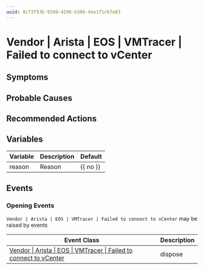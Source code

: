 ```yaml
---
uuid: 9c73f93b-9249-4296-b386-4ee1f1cb7e83
---
```

# Vendor | Arista | EOS | VMTracer | Failed to connect to vCenter

## Symptoms

## Probable Causes

## Recommended Actions

## Variables

| Variable | Description | Default  |
| -------- | ----------- | -------- |
| reason   | Reason      | {{ no }} |

## Events

### Opening Events
`Vendor | Arista | EOS | VMTracer | Failed to connect to vCenter` may be raised by events

| Event Class                                                                                                                                                        | Description |
| ------------------------------------------------------------------------------------------------------------------------------------------------------------------ | ----------- |
| [Vendor \| Arista \| EOS \| VMTracer \| Failed to connect to vCenter](../../../../../event-classes-reference/vendor/arista/eos/vmtracer/failed-to-connect-to-vcenter.md) | dispose     |

